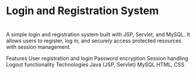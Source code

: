 <h1>Login and Registration System<h1></h1>
A simple login and registration system built with JSP, Servlet, and MySQL. It allows users to register, log in, and securely access protected resources with session management.

Features
User registration and login
Password encryption
Session handling
Logout functionality
Technologies
Java (JSP, Servlet)
MySQL
HTML, CSS
